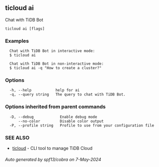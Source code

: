 ## ticloud ai

Chat with TiDB Bot

```
ticloud ai [flags]
```

### Examples

```
  Chat with TiDB Bot in interactive mode:
  $ ticloud ai

  Chat with TiDB Bot in non-interactive mode:
  $ ticloud ai -q "How to create a cluster?"
```

### Options

```
  -h, --help           help for ai
  -q, --query string   The query to chat with TiDB Bot.
```

### Options inherited from parent commands

```
  -D, --debug            Enable debug mode
      --no-color         Disable color output
  -P, --profile string   Profile to use from your configuration file
```

### SEE ALSO

* [ticloud](ticloud.md)	 - CLI tool to manage TiDB Cloud

###### Auto generated by spf13/cobra on 7-May-2024
